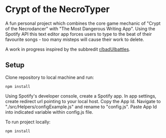 # Crypt of the NecroTyper
A fun personal project which combines the core game mechanic of "Crypt of the Necrodancer" with "The Most Dangerous Writing App". Using the Spotify API this text editor app forces users to type to the beat of their favourite songs - too many misteps will cause their work to delete. 

A work in progress inspired by the subbredit [r/badUIbattles](https://www.reddit.com/r/badUIbattles/).

## Setup

Clone repository to local machine and run:
```
npm install
```
Using Spotify's developer console, create a Spotify app. In app settings, create redirect url pointing to your local host. Copy the App Id.
Navigate to "./src/Helpers/configExample.js" and rename to "config.js". Paste App Id into indicated variable within config.js file.

To run project locally:
```
npm install
```

